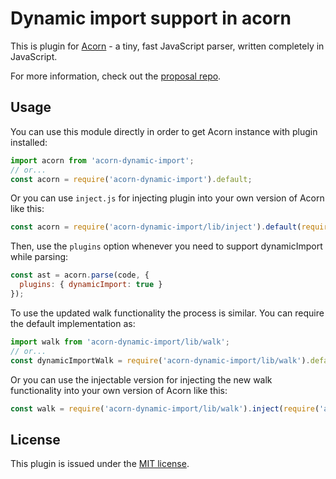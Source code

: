 # Dynamic import support in acorn

This is plugin for [Acorn](http://marijnhaverbeke.nl/acorn/) - a tiny, fast JavaScript parser, written completely in JavaScript.

For more information, check out the [proposal repo](https://github.com/tc39/proposal-dynamic-import).

## Usage

You can use this module directly in order to get Acorn instance with plugin installed:

```js
import acorn from 'acorn-dynamic-import';
// or...
const acorn = require('acorn-dynamic-import').default;
```

Or you can use `inject.js` for injecting plugin into your own version of Acorn like this:

```js
const acorn = require('acorn-dynamic-import/lib/inject').default(require('./custom-acorn'));
```

Then, use the `plugins` option whenever you need to support dynamicImport while parsing:

```js
const ast = acorn.parse(code, {
  plugins: { dynamicImport: true }
});
```

To use the updated walk functionality the process is similar. You can require the default implementation as:

```js
import walk from 'acorn-dynamic-import/lib/walk';
// or...
const dynamicImportWalk = require('acorn-dynamic-import/lib/walk').default;
```

Or you can use the injectable version for injecting the new walk functionality into your own version of Acorn like this:

```js
const walk = require('acorn-dynamic-import/lib/walk').inject(require('acorn/dist/walk'));

``` 

## License

This plugin is issued under the [MIT license](./LICENSE).
